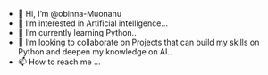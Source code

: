 - 👋 Hi, I’m @obinna-Muonanu
- 👀 I’m interested in Artificial intelligence...
- 🌱 I’m currently learning Python..
- 💞️ I’m looking to collaborate on Projects that can build my skills on Python and deepen my knowledge on AI..
- 📫 How to reach me ...

<!---
obinna-Muonanu/obinna-Muonanu is a ✨ special ✨ repository because its `README.md` (this file) appears on your GitHub profile.
You can click the Preview link to take a look at your changes.
--->
